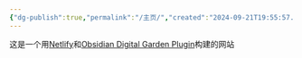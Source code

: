 ```yaml
---
{"dg-publish":true,"permalink":"/主页/","created":"2024-09-21T19:55:57.586+08:00","updated":"2024-09-21T19:56:38.060+08:00"}
---
```


这是一个用[Netlify](https://www.netlify.com/)和[Obsidian Digital Garden Plugin](https://github.com/oleeskild/obsidian-digital-garden)构建的网站